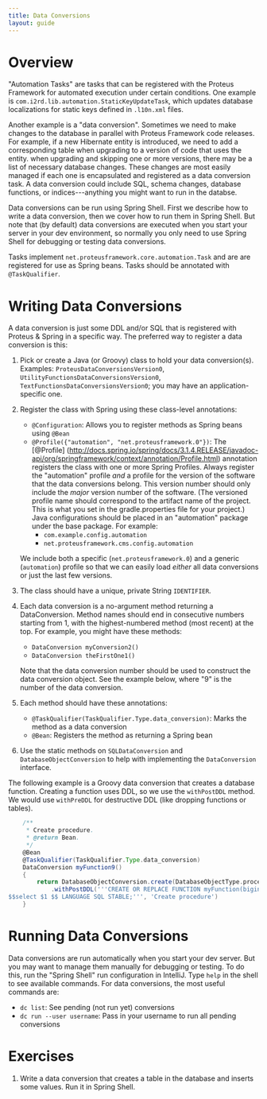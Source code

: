 ```yaml
---
title: Data Conversions
layout: guide
---
```


# Overview
"Automation Tasks" are tasks that can be registered with the Proteus Framework for automated execution under certain conditions.  One example is `com.i2rd.lib.automation.StaticKeyUpdateTask`, which updates database localizations for static keys defined in `.l10n.xml` files.

Another example is a "data conversion".  Sometimes we need to make changes to the database in parallel with Proteus Framework code releases.  For example, if a new Hibernate entity is introduced, we need to add a corresponding table when upgrading to a version of code that uses the entity.  when upgrading and skipping one or more versions, there may be a list of necessary database changes.  These changes are most easily managed if each one is encapsulated and registered as a data conversion task.  A data conversion could include SQL, schema changes, database functions, or indices---anything you might want to run in the databse.

Data conversions can be run using Spring Shell.  First we describe how to write a data conversion, then we cover how to run them in Spring Shell.  But note that (by default) data conversions are executed when you start your server in your dev environment, so normally you only need to use Spring Shell for debugging or testing data conversions.

Tasks implement `net.proteusframework.core.automation.Task` and are are registered for use as Spring beans.  Tasks should be annotated with `@TaskQualifier`.

# Writing Data Conversions
A data conversion is just some DDL and/or SQL that is registered with Proteus & Spring in a specific way.
The preferred way to register a data conversion is this:

1. Pick or create a Java (or Groovy) class to hold your data conversion(s).  Examples: `ProteusDataConversionsVersion0`, `UtilityFunctionsDataConversionsVersion0`, `TextFunctionsDataConversionsVersion0`; you may have an application-specific one.
2. Register the class with Spring using these class-level annotations:
    * `@Configuration`: Allows you to register methods as Spring beans using `@Bean`
    * `@Profile({"automation", "net.proteusframework.0"})`: The [@Profile] (http://docs.spring.io/spring/docs/3.1.4.RELEASE/javadoc-api/org/springframework/context/annotation/Profile.html) annotation registers the class with one or more Spring Profiles.  Always register the "automation" profile *and* 
a profile for the version of the software that the data conversions belong. This version number should only include the *major* version number of the software. (The versioned profile name should correspond to the artifact name of the project. This is what you set in the gradle.properties file for your project.) Java configurations should be placed in an "automation" package under the base package.  For example:
        * `com.example.config.automation`
        * `net.proteusframework.cms.config.automation`

    We include both a specific (`net.proteusframework.0`) and a generic (`automation`) profile so that we can easily load *either* all data conversions or just the last few versions.
3. The class should have a unique, private String `IDENTIFIER`.
4. Each data conversion is a no-argument method returning a DataConversion.  Method names should end in consecutive numbers starting from 1, with the highest-numbered method (most recent) at the top.  For example, you might have these methods:
    * `DataConversion myConversion2()`
    * `DataConversion theFirstOne1()`
    
    Note that the data conversion number should be used to construct the data conversion object. See the example below, where "9" is the number of the data conversion.
5.  Each method should have these annotations: 
    * `@TaskQualifier(TaskQualifier.Type.data_conversion)`: Marks the method as a data conversion
    * `@Bean`: Registers the method as returning a Spring bean
6.  Use the static methods on `SQLDataConversion` and `DatabaseObjectConversion` to help with implementing the `DataConversion` interface.

The following example is a Groovy data conversion that creates a database function.  Creating a function uses DDL, so we use the `withPostDDL` method.  We would use `withPreDDL` for destructive DDL (like dropping functions or tables).

```groovy
    /**
     * Create procedure.
     * @return Bean.
     */
    @Bean
    @TaskQualifier(TaskQualifier.Type.data_conversion)
    DataConversion myFunction9()
    {
        return DatabaseObjectConversion.create(DatabaseObjectType.procedure, IDENTIFIER, 'TODO data conversion description', 9, false)
            .withPostDDL('''CREATE OR REPLACE FUNCTION myFunction(bigint) RETURNS bigint AS
$$select $1 $$ LANGUAGE SQL STABLE;''', 'Create procedure')
    }
```


# Running Data Conversions
Data conversions are run automatically when you start your dev server.  But you may want to manage them manually for debugging or testing.  To do this, run the "Spring Shell" run configuration in IntelliJ.  Type `help` in the shell to see available commands.  For data conversions, the most useful commands are:

* `dc list`: See pending (not run yet) conversions
* `dc run --user username`: Pass in your username to run all pending conversions

# Exercises
1. Write a data conversion that creates a table in the database and inserts some values.  Run it in Spring Shell.
